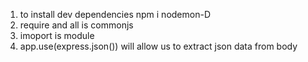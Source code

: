 1. to install dev dependencies npm i nodemon-D
2. require and all is commonjs 
3. imoport is module 
4. app.use(express.json()) will allow us to extract json data from body 